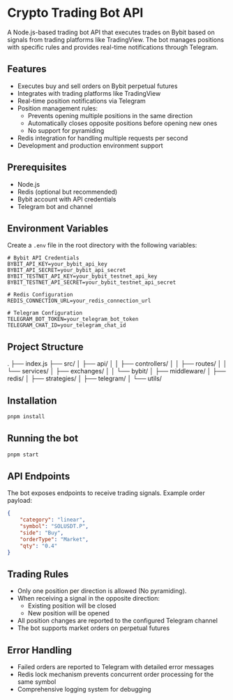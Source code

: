 # Crypto Trading Bot API

A Node.js-based trading bot API that executes trades on Bybit based on signals from trading platforms like TradingView. The bot manages positions with specific rules and provides real-time notifications through Telegram.

## Features

-   Executes buy and sell orders on Bybit perpetual futures
-   Integrates with trading platforms like TradingView
-   Real-time position notifications via Telegram
-   Position management rules:
    -   Prevents opening multiple positions in the same direction
    -   Automatically closes opposite positions before opening new ones
    -   No support for pyramiding
-   Redis integration for handling multiple requests per second
-   Development and production environment support

## Prerequisites

-   Node.js
-   Redis (optional but recommended)
-   Bybit account with API credentials
-   Telegram bot and channel

## Environment Variables

Create a `.env` file in the root directory with the following variables:

```env
# Bybit API Credentials
BYBIT_API_KEY=your_bybit_api_key
BYBIT_API_SECRET=your_bybit_api_secret
BYBIT_TESTNET_API_KEY=your_bybit_testnet_api_key
BYBIT_TESTNET_API_SECRET=your_bybit_testnet_api_secret

# Redis Configuration
REDIS_CONNECTION_URL=your_redis_connection_url

# Telegram Configuration
TELEGRAM_BOT_TOKEN=your_telegram_bot_token
TELEGRAM_CHAT_ID=your_telegram_chat_id
```

## Project Structure

.
├── index.js
├── src/
│ ├── api/
│ │ ├── controllers/
│ │ ├── routes/
│ │ └── services/
│ ├── exchanges/
│ │ └── bybit/
│ ├── middleware/
│ ├── redis/
│ ├── strategies/
│ ├── telegram/
│ └── utils/

## Installation

```bash
pnpm install
```

## Running the bot

```bash
pnpm start
```

## API Endpoints

The bot exposes endpoints to receive trading signals. Example order payload:

```json
{
    "category": "linear",
    "symbol": "SOLUSDT.P",
    "side": "Buy",
    "orderType": "Market",
    "qty": "0.4"
}
```

## Trading Rules

-   Only one position per direction is allowed (No pyramiding).
-   When receiving a signal in the opposite direction:
    -   Existing position will be closed
    -   New position will be opened
-   All position changes are reported to the configured Telegram channel
-   The bot supports market orders on perpetual futures

## Error Handling

-   Failed orders are reported to Telegram with detailed error messages
-   Redis lock mechanism prevents concurrent order processing for the same symbol
-   Comprehensive logging system for debugging
